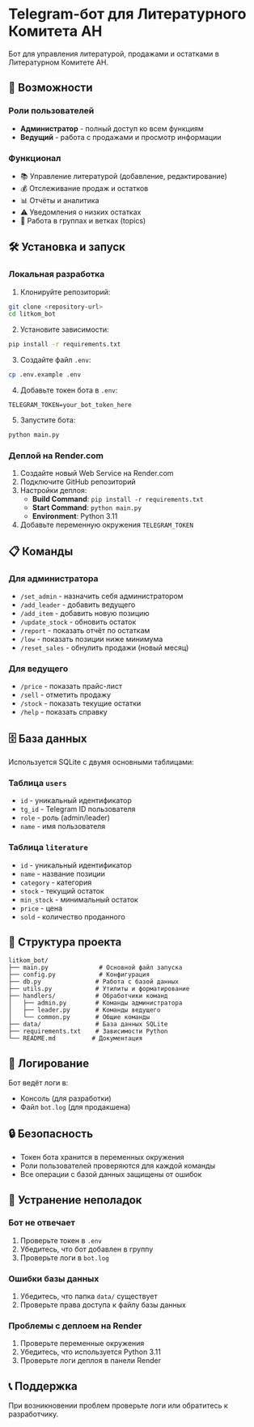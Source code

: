 # Telegram-бот для Литературного Комитета АН

Бот для управления литературой, продажами и остатками в Литературном Комитете АН.

## 🚀 Возможности

### Роли пользователей
- **Администратор** - полный доступ ко всем функциям
- **Ведущий** - работа с продажами и просмотр информации

### Функционал
- 📚 Управление литературой (добавление, редактирование)
- 💰 Отслеживание продаж и остатков
- 📊 Отчёты и аналитика
- ⚠️ Уведомления о низких остатках
- 🔄 Работа в группах и ветках (topics)

## 🛠 Установка и запуск

### Локальная разработка

1. Клонируйте репозиторий:
```bash
git clone <repository-url>
cd litkom_bot
```

2. Установите зависимости:
```bash
pip install -r requirements.txt
```

3. Создайте файл `.env`:
```bash
cp .env.example .env
```

4. Добавьте токен бота в `.env`:
```
TELEGRAM_TOKEN=your_bot_token_here
```

5. Запустите бота:
```bash
python main.py
```

### Деплой на Render.com

1. Создайте новый Web Service на Render.com
2. Подключите GitHub репозиторий
3. Настройки деплоя:
   - **Build Command**: `pip install -r requirements.txt`
   - **Start Command**: `python main.py`
   - **Environment**: Python 3.11
4. Добавьте переменную окружения `TELEGRAM_TOKEN`

## 📋 Команды

### Для администратора
- `/set_admin` - назначить себя администратором
- `/add_leader` - добавить ведущего
- `/add_item` - добавить новую позицию
- `/update_stock` - обновить остаток
- `/report` - показать отчёт по остаткам
- `/low` - показать позиции ниже минимума
- `/reset_sales` - обнулить продажи (новый месяц)

### Для ведущего
- `/price` - показать прайс-лист
- `/sell` - отметить продажу
- `/stock` - показать текущие остатки
- `/help` - показать справку

## 🗄 База данных

Используется SQLite с двумя основными таблицами:

### Таблица `users`
- `id` - уникальный идентификатор
- `tg_id` - Telegram ID пользователя
- `role` - роль (admin/leader)
- `name` - имя пользователя

### Таблица `literature`
- `id` - уникальный идентификатор
- `name` - название позиции
- `category` - категория
- `stock` - текущий остаток
- `min_stock` - минимальный остаток
- `price` - цена
- `sold` - количество проданного

## 🔧 Структура проекта

```
litkom_bot/
├── main.py              # Основной файл запуска
├── config.py            # Конфигурация
├── db.py               # Работа с базой данных
├── utils.py            # Утилиты и форматирование
├── handlers/           # Обработчики команд
│   ├── admin.py        # Команды администратора
│   ├── leader.py       # Команды ведущего
│   └── common.py       # Общие команды
├── data/               # База данных SQLite
├── requirements.txt    # Зависимости Python
└── README.md          # Документация
```

## 📝 Логирование

Бот ведёт логи в:
- Консоль (для разработки)
- Файл `bot.log` (для продакшена)

## 🔒 Безопасность

- Токен бота хранится в переменных окружения
- Роли пользователей проверяются для каждой команды
- Все операции с базой данных защищены от ошибок

## 🐛 Устранение неполадок

### Бот не отвечает
1. Проверьте токен в `.env`
2. Убедитесь, что бот добавлен в группу
3. Проверьте логи в `bot.log`

### Ошибки базы данных
1. Убедитесь, что папка `data/` существует
2. Проверьте права доступа к файлу базы данных

### Проблемы с деплоем на Render
1. Проверьте переменные окружения
2. Убедитесь, что используется Python 3.11
3. Проверьте логи деплоя в панели Render

## 📞 Поддержка

При возникновении проблем проверьте логи или обратитесь к разработчику.
